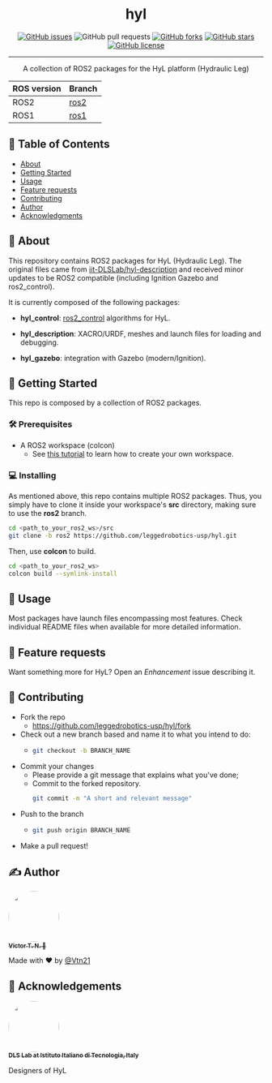 <!-- <p align="center">
  <a href="" rel="noopener">
 <img width=200px height=200px src="https://i.imgur.com/6wj0hh6.jpg" alt="Project logo"></a>
</p> -->

<h1 align="center">hyl</h1>

<div align="center">

  [![GitHub issues](https://img.shields.io/github/issues/leggedrobotics-usp/hyl)](https://github.com/leggedrobotics-usp/hyl/issues)
  ![GitHub pull requests](https://img.shields.io/github/issues-pr/leggedrobotics-usp/hyl)
  [![GitHub forks](https://img.shields.io/github/forks/leggedrobotics-usp/hyl)](https://github.com/leggedrobotics-usp/hyl/network)
  [![GitHub stars](https://img.shields.io/github/stars/leggedrobotics-usp/hyl)](https://github.com/leggedrobotics-usp/hyl/stargazers)
  [![GitHub license](https://img.shields.io/github/license/leggedrobotics-usp/hyl)](https://github.com/leggedrobotics-usp/hyl/blob/main/LICENSE)

</div>

---

<p align="center"> A collection of ROS2 packages for the HyL platform (Hydraulic Leg)
    <br>
</p>

ROS version | Branch
-- | --
ROS2 | [ros2](https://github.com/leggedrobotics-usp/hyl/tree/ros2)
ROS1 | [ros1](https://github.com/leggedrobotics-usp/hyl/tree/ros1)

## 📝 Table of Contents
- [About](#about)
- [Getting Started](#getting_started)
- [Usage](#usage)
- [Feature requests](#feature_requests)
- [Contributing](#contributing)
- [Author](#author)
- [Acknowledgments](#acknowledgement)

## 🧐 About <a name = "about"></a>

This repository contains ROS2 packages for HyL (Hydraulic Leg). The original files came from [iit-DLSLab/hyl-description](https://github.com/iit-DLSLab/hyl-description) and received minor updates to be ROS2 compatible (including Ignition Gazebo and ros2_control).

It is currently composed of the following packages:

- **hyl_control**: [ros2_control](https://control.ros.org/rolling/index.html) algorithms for HyL.

- **hyl_description**: XACRO/URDF, meshes and launch files for loading and debugging.

- **hyl_gazebo**: integration with Gazebo (modern/Ignition).

## 🏁 Getting Started <a name = "getting_started"></a>
This repo is composed by a collection of ROS2 packages.

### 🛠 Prerequisites

- A ROS2 workspace (colcon)
    - See [this tutorial](https://docs.ros.org/en/rolling/Tutorials/Beginner-Client-Libraries/Creating-A-Workspace/Creating-A-Workspace.html) to learn how to create your own workspace.

### 💻 Installing

As mentioned above, this repo contains multiple ROS2 packages. Thus, you simply have to clone it inside your workspace's **src** directory, making sure to use the **ros2** branch.

```bash
cd <path_to_your_ros2_ws>/src
git clone -b ros2 https://github.com/leggedrobotics-usp/hyl.git
```

Then, use **colcon** to build.

```bash
cd <path_to_your_ros2_ws>
colcon build --symlink-install
```

## 🎈 Usage <a name="usage"></a>

Most packages have launch files encompassing most features. Check individual README files when available for more detailed information.

## 🔋 Feature requests <a name="feature_requests"></a>

Want something more for HyL? Open an *Enhancement* issue describing it.

## 🤝 Contributing <a name="contributing"></a>

- Fork the repo
  - <https://github.com/leggedrobotics-usp/hyl/fork>
- Check out a new branch based and name it to what you intend to do:
  - ````bash
    git checkout -b BRANCH_NAME
    ````
- Commit your changes
  - Please provide a git message that explains what you've done;
  - Commit to the forked repository.
    ````bash
    git commit -m "A short and relevant message"
    ````
- Push to the branch
  - ````bash
    git push origin BRANCH_NAME
    ````
- Make a pull request!

## ✍️ Author <a name = "author"></a>

<a href="https://github.com/Vtn21">
 <img style="border-radius: 50%;" src="https://avatars.githubusercontent.com/u/13922299?s=460&u=2e2554bb02cc92028e5cba651b04459afd3c84fd&v=4" width="100px;" alt=""/>
 <br />
 <sub><b>Victor T. N. 🤖</b></sub></a>

Made with ❤️ by [@Vtn21](https://github.com/Vtn21)

## 🎉 Acknowledgements <a name = "acknowledgement"></a>

<a href="https://github.com/iit-DLSLab">
 <img style="border-radius: 50%;" src="https://avatars.githubusercontent.com/u/14836675?s=200&v=4" width="100px;" alt=""/>
 <br />
 <sub><b>DLS Lab at Istituto Italiano di Tecnologia, Italy</b></sub></a>

 Designers of HyL

<!-- [![Gmail Badge](https://img.shields.io/badge/-victor.noppeney@usp.br-c14438?style=flat-square&logo=Gmail&logoColor=white&link=mailto:victor.noppeney@usp.br)](mailto:victor.noppeney@usp.br) -->

<!-- -  - Idea & Initial work -->

<!-- See also the list of [contributors](https://github.com/kylelobo/The-Documentation-Compendium/contributors) who participated in this project. -->